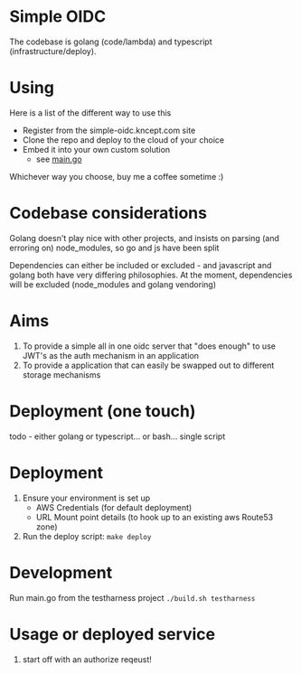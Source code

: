 # Simple OIDC

The codebase is golang (code/lambda) and typescript (infrastructure/deploy).

# Using
Here is a list of the different way to use this
* Register from the simple-oidc.kncept.com site
* Clone the repo and deploy to the cloud of your choice
* Embed it into your own custom solution
  - see [main.go](service/main.go)

Whichever way you choose, buy me a coffee sometime :)

# Codebase considerations
Golang doesn't play nice with other projects, and insists on parsing (and erroring on) node_modules, so go and js have been split

Dependencies can either be included or excluded - and javascript and golang both have very differing philosophies.
At the moment, dependencies will be excluded (node_modules and golang vendoring)

# Aims
1) To provide a simple all in one oidc server that "does enough" to use JWT's as the auth mechanism in an application
2) To provide a application that can easily be swapped out to different storage mechanisms

# Deployment (one touch)
todo - either golang or typescript... or bash...
single script

# Deployment 
1) Ensure your environment is set up
    * AWS Credentials (for default deployment)
    * URL Mount point details (to hook up to an existing aws Route53 zone)
2) Run the deploy script: `make deploy`

# Development
Run main.go from the testharness project
`./build.sh testharness`

# Usage or deployed service
1) start off with an authorize reqeust!
